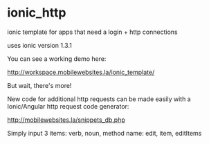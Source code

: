 # ionic_http
ionic template for apps that need a login + http connections

uses ionic version 1.3.1



You can see a working demo here:

http://workspace.mobilewebsites.la/ionic_template/


But wait, there's more!

New code for additional http requests can be made easily with a Ionic/Angular http request code generator:

http://mobilewebsites.la/snippets_db.php


Simply input 3 items: verb, noun, method name: edit, item, editItems
